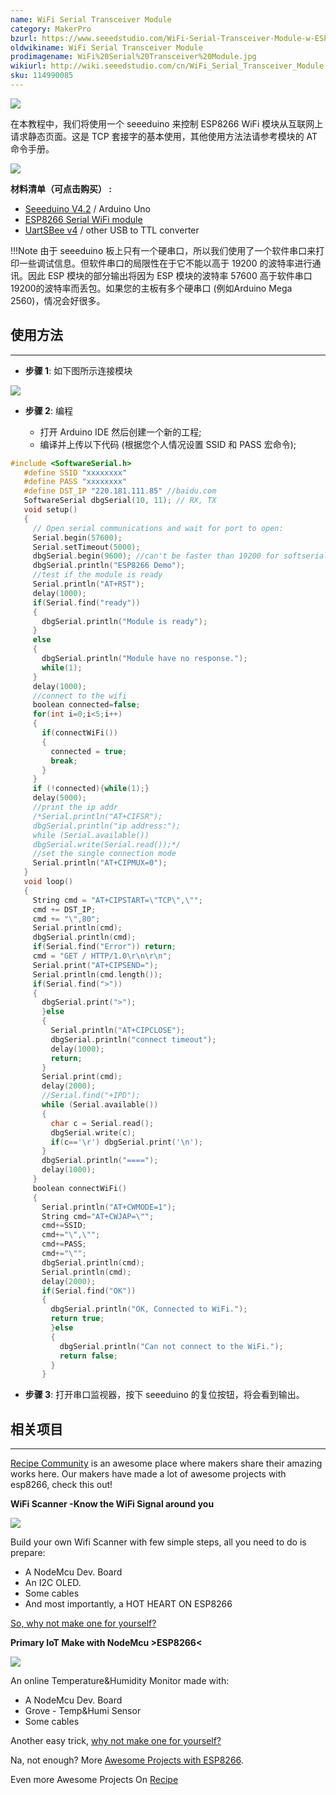 ```yaml
---
name: WiFi Serial Transceiver Module
category: MakerPro
bzurl: https://www.seeedstudio.com/WiFi-Serial-Transceiver-Module-w-ESP8266-p-1994.html
oldwikiname: WiFi Serial Transceiver Module
prodimagename: WiFi%20Serial%20Transceiver%20Module.jpg
wikiurl: http://wiki.seeedstudio.com/cn/WiFi_Serial_Transceiver_Module
sku: 114990085
---
```

![](https://github.com/SeeedDocument/WiFi_Serial_Transceiver_Module/raw/master/img/WiFi%20Serial%20Transceiver%20Module.jpg)

在本教程中，我们将使用一个 seeeduino 来控制 ESP8266 WiFi 模块从互联网上请求静态页面。这是 TCP 套接字的基本使用，其他使用方法法请参考模块的 AT 命令手册。

[![](https://github.com/SeeedDocument/wiki_chinese/raw/master/docs/images/click_to_buy.PNG)](https://item.taobao.com/item.htm?spm=a1z10.3-c.w4002-11172317909.9.4995b257N5JMgz&id=535356986264)

**材料清单（可点击购买） :**

- [Seeeduino V4.2](https://item.taobao.com/item.htm?spm=a1z10.3-c.w4002-11172317909.9.21a57a901Lb0a6&id=45721222112) / Arduino Uno
- [ESP8266 Serial WiFi module](https://item.taobao.com/item.htm?spm=a1z10.3-c.w4002-11172317909.9.4995b257N5JMgz&id=535356986264)
- [UartSBee v4](https://item.taobao.com/item.htm?spm=a1z10.3-c.w4002-11172317909.10.617dc90bsvOpdF&id=520629042670) / other USB to TTL converter

!!!Note
    由于 seeeduino 板上只有一个硬串口，所以我们使用了一个软件串口来打印一些调试信息。但软件串口的局限性在于它不能以高于 19200 的波特率进行通讯。因此 ESP 模块的部分输出将因为 ESP 模块的波特率 57600 高于软件串口19200的波特率而丢包。如果您的主板有多个硬串口 (例如Arduino Mega 2560)，情况会好很多。

## 使用方法
---
- **步骤 1**: 如下图所示连接模块

![](https://github.com/SeeedDocument/WiFi_Serial_Transceiver_Module/raw/master/img/Wifi_connection.jpg)

- **步骤 2**: 编程

   - 打开 Arduino IDE 然后创建一个新的工程;
   - 编译并上传以下代码 (根据您个人情况设置 SSID 和 PASS 宏命令);

```c
#include <SoftwareSerial.h>
   #define SSID "xxxxxxxx"
   #define PASS "xxxxxxxx"
   #define DST_IP "220.181.111.85" //baidu.com
   SoftwareSerial dbgSerial(10, 11); // RX, TX
   void setup()
   {
     // Open serial communications and wait for port to open:
     Serial.begin(57600);
     Serial.setTimeout(5000);
     dbgSerial.begin(9600); //can't be faster than 19200 for softserial
     dbgSerial.println("ESP8266 Demo");
     //test if the module is ready
     Serial.println("AT+RST");
     delay(1000);
     if(Serial.find("ready"))
     {
       dbgSerial.println("Module is ready");
     }
     else
     {
       dbgSerial.println("Module have no response.");
       while(1);
     }
     delay(1000);
     //connect to the wifi
     boolean connected=false;
     for(int i=0;i<5;i++)
     {
       if(connectWiFi())
       {
         connected = true;
         break;
       }
     }
     if (!connected){while(1);}
     delay(5000);
     //print the ip addr
     /*Serial.println("AT+CIFSR");
     dbgSerial.println("ip address:");
     while (Serial.available())
     dbgSerial.write(Serial.read());*/
     //set the single connection mode
     Serial.println("AT+CIPMUX=0");
   }
   void loop()
   {
     String cmd = "AT+CIPSTART=\"TCP\",\"";
     cmd += DST_IP;
     cmd += "\",80";
     Serial.println(cmd);
     dbgSerial.println(cmd);
     if(Serial.find("Error")) return;
     cmd = "GET / HTTP/1.0\r\n\r\n";
     Serial.print("AT+CIPSEND=");
     Serial.println(cmd.length());
     if(Serial.find(">"))
     {
       dbgSerial.print(">");
       }else
       {
         Serial.println("AT+CIPCLOSE");
         dbgSerial.println("connect timeout");
         delay(1000);
         return;
       }
       Serial.print(cmd);
       delay(2000);
       //Serial.find("+IPD");
       while (Serial.available())
       {
         char c = Serial.read();
         dbgSerial.write(c);
         if(c=='\r') dbgSerial.print('\n');
       }
       dbgSerial.println("====");
       delay(1000);
     }
     boolean connectWiFi()
     {
       Serial.println("AT+CWMODE=1");
       String cmd="AT+CWJAP=\"";
       cmd+=SSID;
       cmd+="\",\"";
       cmd+=PASS;
       cmd+="\"";
       dbgSerial.println(cmd);
       Serial.println(cmd);
       delay(2000);
       if(Serial.find("OK"))
       {
         dbgSerial.println("OK, Connected to WiFi.");
         return true;
         }else
         {
           dbgSerial.println("Can not connect to the WiFi.");
           return false;
         }
       }
```

- **步骤 3**: 打开串口监视器，按下 seeeduino 的复位按钮，将会看到输出。

## 相关项目
---
[Recipe Community](http://www.seeedstudio.com/recipe/) is an awesome place where makers share their amazing works here. Our makers have made a lot of awesome projects with esp8266, check this out!

**WiFi Scanner -Know the WiFi Signal around you**

![](https://github.com/SeeedDocument/WiFi_Serial_Transceiver_Module/raw/master/img/Recipe-WiFi_Scanner-Know_the_WiFi_Signal_around_you.jpg)

Build your own Wifi Scanner with few simple steps, all you need to do is prepare:

- A NodeMcu Dev. Board
- An I2C OLED.
- Some cables
- And most importantly, a HOT HEART ON ESP8266

[So, why not make one for yourself?](http://www.seeed.cc/project_detail.html?id=220)

**Primary IoT Make with NodeMcu >ESP8266<**

![](https://github.com/SeeedDocument/WiFi_Serial_Transceiver_Module/raw/master/img/Recipe-Primary_IoT_Make_with_NodeMcu--ESP8266--.jpg)

An online Temperature&Humidity Monitor made with:

- A NodeMcu Dev. Board
- Grove - Temp&Humi Sensor
- Some cables

Another easy trick, [why not make one for yourself?](http://www.seeed.cc/project_detail.html?id=232)

Na, not enough? More [Awesome Projects with ESP8266](http://www.seeed.cc/discover.html?t=wio).

Even more Awesome Projects On [Recipe](http://www.seeed.cc/projects.html#recipe)

